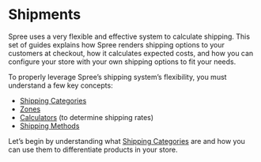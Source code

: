 # Shipments

Spree uses a very flexible and effective system to calculate shipping. This set of guides explains how Spree renders shipping options to your customers at checkout, how it calculates expected costs, and how you can configure your store with your own shipping options to fit your needs.

To properly leverage Spree’s shipping system’s flexibility, you must understand a few key concepts:

* [Shipping Categories](shipping-categories.md)
* [Zones](zones.md)
* [Calculators](calculators.md) \(to determine shipping rates\)
* [Shipping Methods](shipping-methods.md)

Let’s begin by understanding what [Shipping Categories](shipping-categories.md) are and how you can use them to differentiate products in your store.

